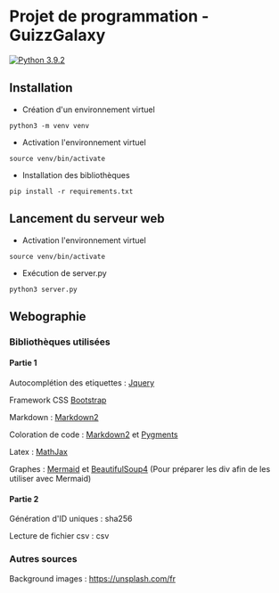# Projet de programmation - GuizzGalaxy

[![Python 3.9.2](https://img.shields.io/badge/python-3.9.2-blue.svg)](https://www.python.org/downloads/release/python-392/)

## Installation

- Création d'un environnement virtuel
```
python3 -m venv venv
```

- Activation l'environnement virtuel
```
source venv/bin/activate
```

- Installation des bibliothèques
```
pip install -r requirements.txt
```

## Lancement du serveur web

- Activation l'environnement virtuel
```
source venv/bin/activate
```

- Exécution de server.py
```
python3 server.py
```

## Webographie

### Bibliothèques utilisées

#### Partie 1

Autocomplétion des etiquettes : [Jquery](https://www.w3schools.blog/jquery-ui-autocomplete)

Framework CSS [Bootstrap](https://getbootstrap.com/)

Markdown : [Markdown2](https://github.com/trentm/python-markdown2)

Coloration de code : [Markdown2](https://github.com/trentm/python-markdown2) et [Pygments](https://pygments.org/)

Latex : [MathJax](https://www.mathjax.org/)

Graphes : [Mermaid](https://mermaid.js.org/) et [BeautifulSoup4](https://pypi.org/project/beautifulsoup4/) (Pour préparer les div afin de les utiliser avec Mermaid)

#### Partie 2

Génération d'ID uniques : sha256

Lecture de fichier csv : csv

### Autres sources

Background images : https://unsplash.com/fr
